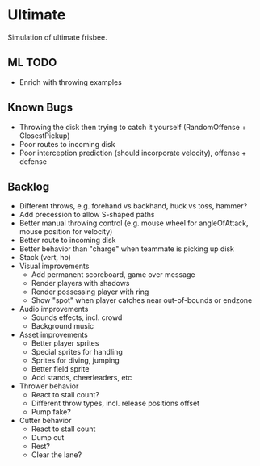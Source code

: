Ultimate
========

Simulation of ultimate frisbee.

ML TODO
-------

- Enrich with throwing examples

Known Bugs
----------

- Throwing the disk then trying to catch it yourself (RandomOffense + ClosestPickup)
- Poor routes to incoming disk
- Poor interception prediction (should incorporate velocity), offense + defense

Backlog
-------

- Different throws, e.g. forehand vs backhand, huck vs toss, hammer?
- Add precession to allow S-shaped paths
- Better manual throwing control (e.g. mouse wheel for angleOfAttack, mouse position for velocity)
- Better route to incoming disk
- Better behavior than "charge" when teammate is picking up disk
- Stack (vert, ho)
- Visual improvements
  - Add permanent scoreboard, game over message
  - Render players with shadows
  - Render possessing player with ring
  - Show "spot" when player catches near out-of-bounds or endzone
- Audio improvements
  - Sounds effects, incl. crowd
  - Background music
- Asset improvements
  - Better player sprites
  - Special sprites for handling
  - Sprites for diving, jumping
  - Better field sprite
  - Add stands, cheerleaders, etc
- Thrower behavior
  - React to stall count?
  - Different throw types, incl. release positions offset
  - Pump fake?
- Cutter behavior
  - React to stall count
  - Dump cut
  - Rest?
  - Clear the lane?
